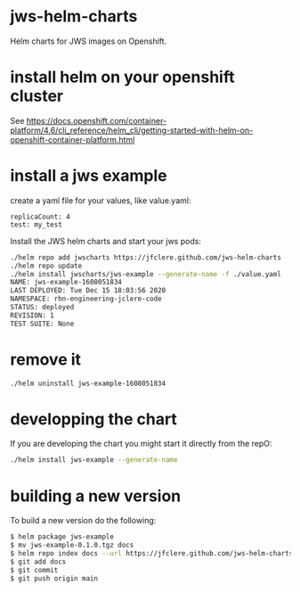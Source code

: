 # jws-helm-charts
Helm charts for JWS images on Openshift.

# install helm on your openshift cluster
See https://docs.openshift.com/container-platform/4.6/cli_reference/helm_cli/getting-started-with-helm-on-openshift-container-platform.html

# install a jws example
create a yaml file for your values, like value.yaml:
```
replicaCount: 4
test: my_test
```
Install the JWS helm charts and start your jws pods:
```bash
./helm repo add jwscharts https://jfclere.github.com/jws-helm-charts
./helm repo update
./helm install jwscharts/jws-example --generate-name -f ./value.yaml
NAME: jws-example-1608051834
LAST DEPLOYED: Tue Dec 15 18:03:56 2020
NAMESPACE: rhn-engineering-jclere-code
STATUS: deployed
REVISION: 1
TEST SUITE: None
```
# remove it
```bash
./helm uninstall jws-example-1608051834
```
# developping the chart
If you are developing the chart you might start it directly from the repO:
```bash
./helm install jws-example --generate-name
```

# building a new version
To build a new version do the following:
```bash
$ helm package jws-example
$ mv jws-example-0.1.0.tgz docs
$ helm repo index docs --url https://jfclere.github.com/jws-helm-charts
$ git add docs
$ git commit
$ git push origin main
```

